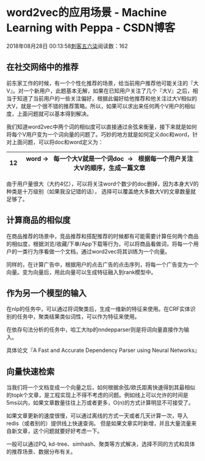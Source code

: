 # word2vec的应用场景 - Machine Learning with Peppa - CSDN博客





2018年08月28日 00:13:58[刺客五六柒](https://me.csdn.net/qq_39521554)阅读数：162








## 在社交网络中的推荐

前东家工作的时候，有一个个性化推荐的场景，给当前用户推荐他可能关注的『大V』。对一个新用户，此题基本无解，如果在已知用户关注了几个『大V』之后，相当于知道了当前用户的一些关注偏好，根据此偏好给他推荐和他关注过大V相似的大V，就是一个很不错的推荐策略。所以，如果可以求出来任何两个V用户的相似度，上面问题就可以基本得到解决。

我们知道word2vec中两个词的相似度可以直接通过余弦来衡量，接下来就是如何将每个V用户变为一个词向量的问题了。巧妙的地方就是如何定义doc和word，针对上面问题，可以将doc和word定义为：


|12|word ->   每一个大V就是一个词doc  ->   根据每一个用户关注大V的顺序，生成一篇文章|
|----|----|

由于用户量很大（大约4亿），可以将关注word个数少的doc删掉，因为本身大V的种类是十万级别（如果我没记错的话）， 选择可以覆盖绝大多数大V的文章数量就足够了。

## 计算商品的相似度

在商品推荐的场景中，竞品推荐和搭配推荐的时候都有可能需要计算任何两个商品的相似度，根据浏览/收藏/下单/App下载等行为，可以将商品看做词，将每一个用户的一类行为序看做一个文档，通过word2vec将其训练为一个向量。

同样的，在计算广告中，根据用户的点击广告的点击序列，将每一个广告变为一个向量。变为向量后，用此向量可以生成特征融入到rank模型中。

## 作为另一个模型的输入

在nlp的任务中，可以通过将词聚类后，生成一维新的特征来使用。在CRF实体识别的任务中，聚类结果类似词性，可以作为特征来使用。

在依存句法分析的任务中，哈工大ltp的nndepparser则是将词向量直接作为输入。

具体论文『A Fast and Accurate Dependency Parser using Neural Networks』

## 向量快速检索

当我们将一个文档变成一个向量之后，如何根据余弦/欧氏距离快速得到其最相似的topk个文章，是工程实现上不得不考虑的问题。例如线上可以允许的时间是5ms以内，如果文章数量往往上万或者更多，O(n)的方式计算明显不可接受了。

如果文章更新的速度很慢，可以通过离线的方式一天或者几天计算一次，导入redis（或者别的）提供线上快速查询。 但是如果文章实时新增，并且大量流量来自新文章，这个问题就要好好考虑一下。

一般可以通过PQ, kd-tree、simhash、聚类等方式解决，选择不同的方式和具体的推荐场景、数据分布有关。



